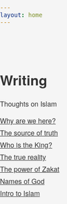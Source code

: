 ```yaml
---
layout: home
---
```

<head>
  <style>
    html, body {
      width: 100%;
      font-family:  "Helvetica Neue", Helvetica, Arial, "Lucida Grande";
      font-size: 1.0em;
      background-color: whitesmoke;
      color: #333;
      margin: 0;
      padding: 0;
    }
    html a {
      color: #333;
      text-decoration: underline;
    }
    #container {
      width: 800px;
      margin: 0 auto;
      padding: 40px 0;
      text-align: left;
    }
    ul {
      list-style-type: circle;
      margin: 0;
      padding: 0;
    }
    li {
      margin-bottom: 5px;
    }
  </style>
</head>

<div id="container">
  <h1>Writing</h1>
  <p>Thoughts on Islam</p>
  <ul>
    <li><a href="/why-are-we-here">Why are we here?</a></li>
    <li><a href="/the-source-of-truth">The source of truth</a></li>
    <li><a href="/who-is-the-king">Who is the King?</a></li>
    <li><a href="/the-true-reality">The true reality</a></li>
    <li><a href="/the-power-of-zakat">The power of Zakat</a></li>
    <li><a href="/names-of-god">Names of God</a></li>
    <li><a href="/intro-to-islam">Intro to Islam</a></li>
   </ul>
</div>
